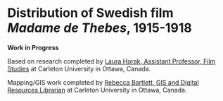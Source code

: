 # Distribution of Swedish film <i>Madame de Thebes</i>, 1915-1918

**Work in Progress**

Based on research completed by <a href="http://carleton.ca/filmstudies/people/laura-horak/">Laura Horak, Assistant Professor, Film Studies</a> at Carleton University in Ottawa, Canada.

Mapping/GIS work completed by <a href="https://library.carleton.ca/contact/staff-directory/rebecca-bartlett">Rebecca Bartlett, GIS and Digital Resources Librarian</a> at Carleton University in Ottawa, Canada.
